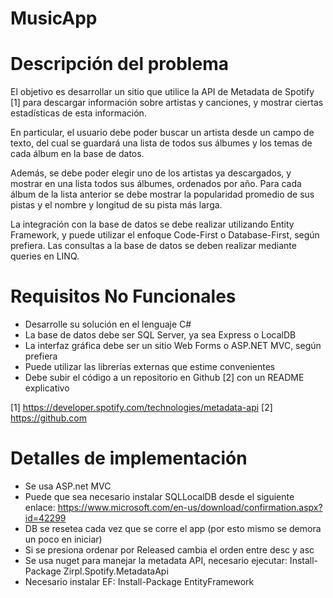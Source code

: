 # MusicApp
# Descripción del problema

El objetivo es desarrollar un sitio que utilice la API de Metadata de Spotify [1] para descargar información sobre artistas y canciones, y mostrar ciertas estadísticas de esta información.

En particular, el usuario debe poder buscar un artista desde un campo de texto, del cual se guardará una lista de todos sus álbumes y los temas de cada álbum en la base de datos.

Además, se debe poder elegir uno de los artistas ya descargados, y mostrar en una lista todos sus álbumes, ordenados por año. Para cada álbum de la lista anterior se debe mostrar la popularidad promedio de sus pistas y el nombre y longitud de su pista más larga.

La integración con la base de datos se debe realizar utilizando Entity Framework, y puede utilizar el enfoque Code-First o Database-First, según prefiera. Las consultas a la base de datos se deben realizar mediante queries en LINQ.

# Requisitos No Funcionales

- Desarrolle su solución en el lenguaje C#
- La base de datos debe ser SQL Server, ya sea Express o LocalDB
- La interfaz gráfica debe ser un sitio Web Forms o ASP.NET MVC, según prefiera
- Puede utilizar las librerías externas que estime convenientes
- Debe subir el código a un repositorio en Github [2] con un README explicativo

[1] https://developer.spotify.com/technologies/metadata-api
[2] https://github.com

# Detalles de implementación
- Se usa ASP.net MVC
- Puede que sea necesario instalar SQLLocalDB desde el siguiente enlace: https://www.microsoft.com/en-us/download/confirmation.aspx?id=42299
- DB se resetea cada vez que se corre el app (por esto mismo se demora un poco en iniciar)
- Si se presiona ordenar por Released cambia el orden entre desc y asc
- Se usa nuget para manejar la metadata API, necesario ejecutar: Install-Package Zirpl.Spotify.MetadataApi
- Necesario instalar EF: Install-Package EntityFramework
